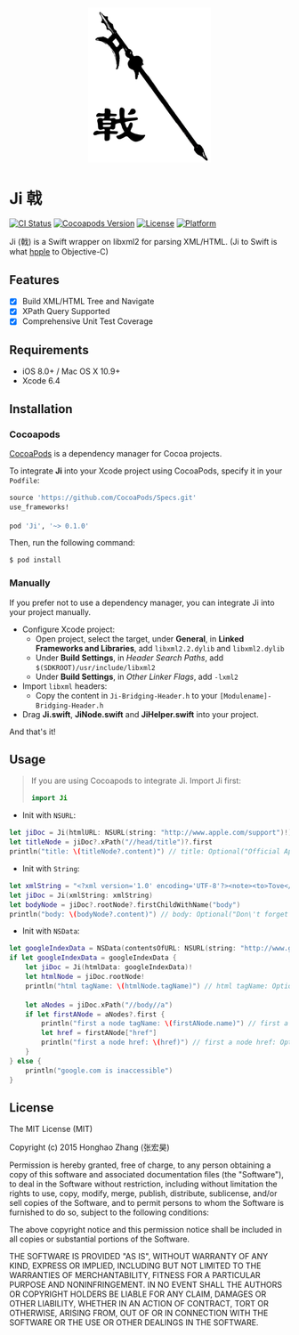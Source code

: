 <h3 align="center">
    <img src="Ji.png" width=220 alt="Ji: a Swift XML/HTML parser" />
</h3>

# Ji 戟 
[![CI Status](http://img.shields.io/travis/honghaoz/Ji.svg?style=flat)](https://travis-ci.org/honghaoz/Ji)
[![Cocoapods Version](https://img.shields.io/cocoapods/v/Ji.svg?style=flat)](http://cocoapods.org/pods/Ji)
[![License](https://img.shields.io/cocoapods/l/Ji.svg?style=flat)](http://cocoapods.org/pods/Ji)
[![Platform](https://img.shields.io/cocoapods/p/Ji.svg?style=flat)](http://cocoapods.org/pods/Ji)

Ji (戟) is a Swift wrapper on libxml2 for parsing XML/HTML. (Ji to Swift is what [hpple](https://github.com/topfunky/hpple) to Objective-C)

## Features
- [x] Build XML/HTML Tree and Navigate
- [x] XPath Query Supported
- [x] Comprehensive Unit Test Coverage

## Requirements

- iOS 8.0+ / Mac OS X 10.9+
- Xcode 6.4

## Installation

### Cocoapods

[CocoaPods](http://cocoapods.org) is a dependency manager for Cocoa projects.

To integrate **Ji** into your Xcode project using CocoaPods, specify it in your `Podfile`:

```ruby
source 'https://github.com/CocoaPods/Specs.git'
use_frameworks!

pod 'Ji', '~> 0.1.0'
```

Then, run the following command:

```bash
$ pod install
```

### Manually

If you prefer not to use a dependency manager, you can integrate Ji into your project manually.

- Configure Xcode project:
    - Open project, select the target, under **General**, in **Linked Frameworks and Libraries**, add `libxml2.2.dylib` and `libxml2.dylib`
    - Under **Build Settings**, in *Header Search Paths*, add `$(SDKROOT)/usr/include/libxml2`
    - Under **Build Settings**, in *Other Linker Flags*, add `-lxml2`
- Import `libxml` headers:
    - Copy the content in `Ji-Bridging-Header.h` to your `[Modulename]-Bridging-Header.h`
- Drag **Ji.swift**, **JiNode.swift** and **JiHelper.swift** into your project.

And that's it!

## Usage

> If you are using Cocoapods to integrate Ji. Import Ji first:
> ```swift
> import Ji
> ```

- Init with `NSURL`:
```swift
let jiDoc = Ji(htmlURL: NSURL(string: "http://www.apple.com/support")!)
let titleNode = jiDoc?.xPath("//head/title")?.first
println("title: \(titleNode?.content)") // title: Optional("Official Apple Support")
```

- Init with `String`:
```swift
let xmlString = "<?xml version='1.0' encoding='UTF-8'?><note><to>Tove</to><from>Jani</from><heading>Reminder</heading><body>Don't forget me this weekend!</body></note>"
let jiDoc = Ji(xmlString: xmlString)
let bodyNode = jiDoc?.rootNode?.firstChildWithName("body")
println("body: \(bodyNode?.content)") // body: Optional("Don\'t forget me this weekend!")
```

- Init with `NSData`:
```swift
let googleIndexData = NSData(contentsOfURL: NSURL(string: "http://www.google.com")!)
if let googleIndexData = googleIndexData {
	let jiDoc = Ji(htmlData: googleIndexData)!
	let htmlNode = jiDoc.rootNode!
	println("html tagName: \(htmlNode.tagName)") // html tagName: Optional("html")
	
	let aNodes = jiDoc.xPath("//body//a")
	if let firstANode = aNodes?.first {
		println("first a node tagName: \(firstANode.name)") // first a node tagName: Optional("a")
		let href = firstANode["href"]
		println("first a node href: \(href)") // first a node href: Optional("http://www.google.ca/imghp?hl=en&tab=wi")
	}
} else {
	println("google.com is inaccessible")
}
```

## License

The MIT License (MIT)

Copyright (c) 2015 Honghao Zhang (张宏昊)

Permission is hereby granted, free of charge, to any person obtaining a copy
of this software and associated documentation files (the "Software"), to deal
in the Software without restriction, including without limitation the rights
to use, copy, modify, merge, publish, distribute, sublicense, and/or sell
copies of the Software, and to permit persons to whom the Software is
furnished to do so, subject to the following conditions:

The above copyright notice and this permission notice shall be included in all
copies or substantial portions of the Software.

THE SOFTWARE IS PROVIDED "AS IS", WITHOUT WARRANTY OF ANY KIND, EXPRESS OR
IMPLIED, INCLUDING BUT NOT LIMITED TO THE WARRANTIES OF MERCHANTABILITY,
FITNESS FOR A PARTICULAR PURPOSE AND NONINFRINGEMENT. IN NO EVENT SHALL THE
AUTHORS OR COPYRIGHT HOLDERS BE LIABLE FOR ANY CLAIM, DAMAGES OR OTHER
LIABILITY, WHETHER IN AN ACTION OF CONTRACT, TORT OR OTHERWISE, ARISING FROM,
OUT OF OR IN CONNECTION WITH THE SOFTWARE OR THE USE OR OTHER DEALINGS IN THE
SOFTWARE.
